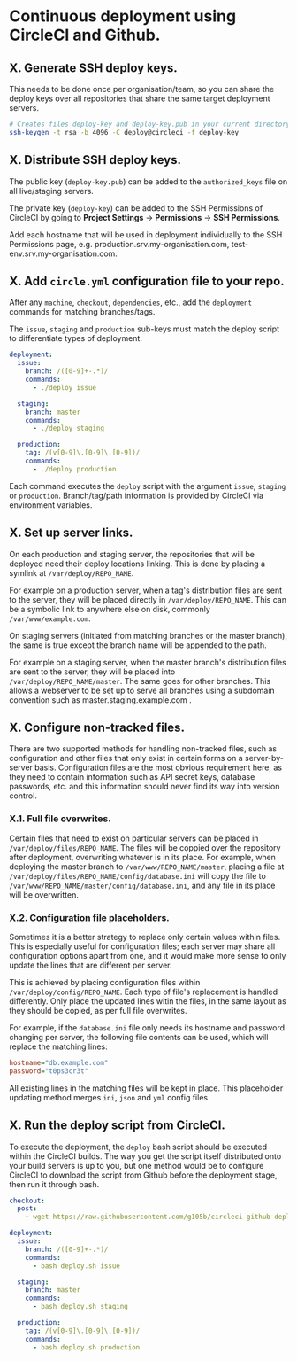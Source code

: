 # Continuous deployment using CircleCI and Github.

## X. Generate SSH deploy keys.

This needs to be done once per organisation/team, so you can share the deploy keys over all repositories that share the same target deployment servers.

```bash
# Creates files deploy-key and deploy-key.pub in your current directory.
ssh-keygen -t rsa -b 4096 -C deploy@circleci -f deploy-key
```

## X. Distribute SSH deploy keys.

The public key (`deploy-key.pub`) can be added to the `authorized_keys` file on all live/staging servers.

The private key (`deploy-key`) can be added to the SSH Permissions of CircleCI by going to **Project Settings** -> **Permissions** -> **SSH Permissions**.

Add each hostname that will be used in deployment individually to the SSH Permissions page, e.g. production.srv.my-organisation.com, test-env.srv.my-organisation.com.

## X. Add `circle.yml` configuration file to your repo.

After any `machine`, `checkout`, `dependencies`, etc., add the `deployment` commands for matching branches/tags.

The `issue`, `staging` and `production` sub-keys must match the deploy script to differentiate types of deployment.

```yml
deployment:
  issue:
    branch: /([0-9]+-.*)/
    commands:
      - ./deploy issue

  staging:
    branch: master
    commands:
      - ./deploy staging

  production:
    tag: /(v[0-9]\.[0-9]\.[0-9])/
    commands:
      - ./deploy production
```

Each command executes the `deploy` script with the argument `issue`, `staging` or `production`. Branch/tag/path information is provided by CircleCI via environment variables.

## X. Set up server links.

On each production and staging server, the repositories that will be deployed need their deploy locations linking. This is done by placing a symlink at `/var/deploy/REPO_NAME`.

For example on a production server, when a tag's distribution files are sent to the server, they will be placed directly in `/var/deploy/REPO_NAME`. This can be a symbolic link to anywhere else on disk, commonly `/var/www/example.com`.

On staging servers (initiated from matching branches or the master branch), the same is true except the branch name will be appended to the path.

For example on a staging server, when the master branch's distribution files are sent to the server, they will be placed into `/var/deploy/REPO_NAME/master`. The same goes for other branches. This allows a webserver to be set up to serve all branches using a subdomain convention such as master.staging.example.com .

## X. Configure non-tracked files.

There are two supported methods for handling non-tracked files, such as configuration and other files that only exist in certain forms on a server-by-server basis. Configuration files are the most obvious requirement here, as they need to contain information such as API secret keys, database passwords, etc. and this information should never find its way into version control.

### X.1. Full file overwrites.

Certain files that need to exist on particular servers can be placed in `/var/deploy/files/REPO_NAME`. The files will be coppied over the repository after deployment, overwriting whatever is in its place. For example, when deploying the master branch to `/var/www/REPO_NAME/master`, placing a file at `/var/deploy/files/REPO_NAME/config/database.ini` will copy the file to `/var/www/REPO_NAME/master/config/database.ini`, and any file in its place will be overwritten.

### X.2. Configuration file placeholders.

Sometimes it is a better strategy to replace only certain values within files. This is especially useful for configuration files; each server may share all configuration options apart from one, and it would make more sense to only update the lines that are different per server.

This is achieved by placing configuration files within `/var/deploy/config/REPO_NAME`. Each type of file's replacement is handled differently. Only place the updated lines witin the files, in the same layout as they should be copied, as per full file overwrites.

For example, if the `database.ini` file only needs its hostname and password changing per server, the following file contents can be used, which will replace the matching lines:

```ini
hostname="db.example.com"
password="t0ps3cr3t"
```

All existing lines in the matching files will be kept in place. This placeholder updating method merges `ini`, `json` and `yml` config files.

## X. Run the deploy script from CircleCI.

To execute the deployment, the `deploy` bash script should be executed within the CircleCI builds. The way you get the script itself distributed onto your build servers is up to you, but one method would be to configure CircleCI to download the script from Github before the deployment stage, then run it through bash.

```yml
checkout:
  post:
    - wget https://raw.githubusercontent.com/g105b/circleci-github-deploy/master/deploy.sh

deployment:
  issue:
    branch: /([0-9]+-.*)/
    commands:
      - bash deploy.sh issue

  staging:
    branch: master
    commands:
      - bash deploy.sh staging

  production:
    tag: /(v[0-9]\.[0-9]\.[0-9])/
    commands:
      - bash deploy.sh production
```
